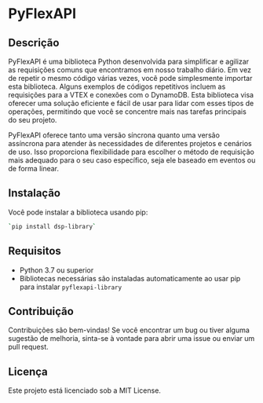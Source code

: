 # PyFlexAPI

## Descrição
PyFlexAPI é uma biblioteca Python desenvolvida para simplificar e agilizar as requisições comuns que encontramos em nosso trabalho diário. Em vez de repetir o mesmo código várias vezes, você pode simplesmente importar esta biblioteca. Alguns exemplos de códigos repetitivos incluem as requisições para a VTEX e conexões com o DynamoDB. Esta biblioteca visa oferecer uma solução eficiente e fácil de usar para lidar com esses tipos de operações, permitindo que você se concentre mais nas tarefas principais do seu projeto.

PyFlexAPI oferece tanto uma versão síncrona quanto uma versão assíncrona para atender às necessidades de diferentes projetos e cenários de uso. Isso proporciona flexibilidade para escolher o método de requisição mais adequado para o seu caso específico, seja ele baseado em eventos ou de forma linear.

## Instalação
Você pode instalar a biblioteca usando pip:

```bash
`pip install dsp-library`
```

## Requisitos

-   Python 3.7 ou superior
-   Bibliotecas necessárias são instaladas automaticamente ao usar pip para instalar `pyflexapi-library`

## Contribuição

Contribuições são bem-vindas! Se você encontrar um bug ou tiver alguma sugestão de melhoria, sinta-se à vontade para abrir uma issue ou enviar um pull request.

## Licença

Este projeto está licenciado sob a MIT License.
